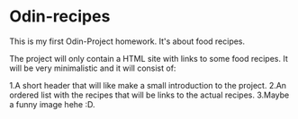 # Odin-recipes

This is my first Odin-Project homework. It's about food recipes. 

The project will only contain a HTML site with links to some food recipes. It will be 
very minimalistic and it will consist of:

1.A short header that will like make a small introduction to the project.
2.An ordered list with the recipes that will be links to the actual recipes.
3.Maybe a funny image hehe :D.


